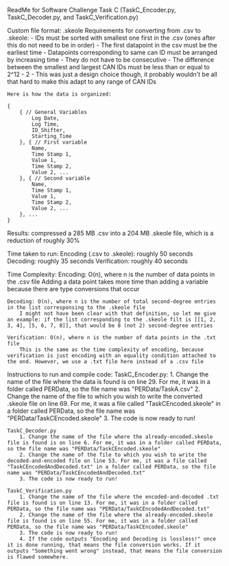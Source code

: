 ReadMe for Software Challenge Task C (TaskC_Encoder.py, TaskC_Decoder.py, and TaskC_Verification.py)

Custom file format: .skeole
    Requirements for converting from .csv to .skeole:
    - IDs must be sorted with smallest one first in the .csv (ones after this do not need to be in order)
    - The first datapoint in the csv must be the earliest time
    - Datapoints corresponding to same can ID must be arranged by increasing time
        - They do not have to be consecutive
    - The difference between the smallest and largest CAN IDs must be less than or equal to 2^12 - 2
        - This was just a design choice though, it probably wouldn't be all that hard to make this adapt to any range of CAN IDs

    Here is how the data is organized:

    {
        { // General Variables
            Log Date, 
            Log Time, 
            ID_Shifter, 
            Starting_Time
        }, { // First variable
            Name, 
            Time Stamp 1, 
            Value 1, 
            Time Stamp 2, 
            Value 2, ...
        }, { // Second variable
            Name, 
            Time Stamp 1, 
            Value 1, 
            Time Stamp 2, 
            Value 2, ...
        }, ...
    }

Results: compressed a 285 MB .csv into a 204 MB .skeole file, which is a reduction of roughly 30%

Time taken to run:
    Encoding (.csv to .skeole): roughly 50 seconds
    Decoding: roughly 35 seconds
    Verification: roughly 40 seconds

Time Complexity:
    Encoding: O(n), where n is the number of data points in the .csv file
        Adding a data point takes more time than adding a variable because there are type conversions that occur
    
    Decoding: O(n), where n is the number of total second-degree entries in the list corresponsing to the .skeole file
        I might not have been clear with that definition, so let me give an example: if the list corresponding to the .skeole filt is [[1, 2, 3, 4], [5, 6, 7, 8]], that would be 8 (not 2) second-degree entries

    Verification: O(n), where n is the number of data points in the .txt file
        This is the same as the time complexity of encoding, because verification is just encoding with an equality condition attached to the end. However, we use a .txt file here instead of a .csv file

Instructions to run and compile code:
    TaskC_Encoder.py:
        1. Change the name of the file where the data is found is on line 29. For me, it was in a folder called PERData, so the file name was "PERData/TaskA.csv"
        2. Change the name of the file to which you wish to write the converted .skeole file on line 69. For me, it was a file called "TaskCEncoded.skeole" in a folder called PERData, so the file name was "PERData/TaskCEncoded.skeole"
        3. The code is now ready to run!
    
    TaskC_Decoder.py
        1. Change the name of the file where the already-encoded.skeole file is found is on line 6. For me, it was in a folder called PERData, so the file name was "PERData/TaskCEncoded.skeole"
        2. Change the name of the file to which you wish to write the decoded-and-encoded file on line 53. For me, it was a file called "TaskCEncodedAndDecoded.txt" in a folder called PERData, so the file name was "PERData/TaskCEncodedAndDecoded.txt"
        3. The code is now ready to run!
    
    TaskC_Verification.py
        1. Change the name of the file where the encoded-and-decoded .txt file is found is on line 13. For me, it was in a folder called PERData, so the file name was "PERData/TaskCEncodedAndDecoded.txt"
        2. Change the name of the file where the already-encoded.skeole file is found is on line 55. For me, it was in a folder called PERData, so the file name was "PERData/TaskCEncoded.skeole"
        3. The code is now ready to run!
        4. If the code outputs "Encoding and Decoding is lossless!" once it is done running, that means the file conversion works. If it outputs "Something went wrong" instead, that means the file conversion is flawed somewhere. 